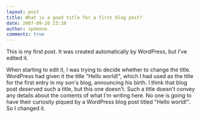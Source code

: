 ```yaml
---
layout: post
title: What is a good title for a first blog post?
date: 2007-09-20 23:10
author: spdenne
comments: true
---
```

This is my first post. It was created automatically by WordPress, but I've edited it.

When starting to edit it, I was trying to decide whether to change the title. WordPress had given it the title "Hello world!", which I had used as the title for the first entry in my son's blog, announcing his birth. I think that blog post deserved such a title, but this one doesn't. Such a title doesn't convey any details about the contents of what I'm writing here. No one is going to have their curiosity piqued by a WordPress blog post titled "Hello world!". So I changed it.
